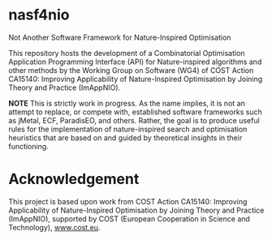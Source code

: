 # nasf4nio

Not Another Software Framework for Nature-Inspired Optimisation

This repository hosts the development of a Combinatorial Optimisation Application Programming Interface (API) for Nature-inspired algorithms and other methods by the Working Group on Software (WG4) of COST Action CA15140: Improving Applicability of Nature-Inspired Optimisation by Joining Theory and Practice (ImAppNIO). 

__NOTE__ This is strictly work in progress. As the name implies, it is not an attempt to replace, or compete with, established software frameworks such as jMetal, ECF, ParadisEO, and others. Rather, the goal is to produce useful rules for the implementation of nature-inspired search and optimisation heuristics that are based on and guided by theoretical insights in their functioning.

# Acknowledgement
This project is based upon work from COST Action CA15140: Improving Applicability of Nature-Inspired Optimisation by Joining Theory and Practice (ImAppNIO), supported by COST (European Cooperation in Science and Technology), www.cost.eu.
